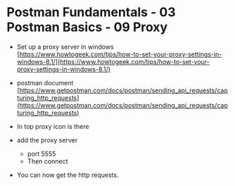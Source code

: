 # Postman Fundamentals - 03 Postman Basics - 09 Proxy
 
- Set up a  proxy server in windows [https://www.howtogeek.com/tips/how-to-set-your-proxy-settings-in-windows-8.1/](https://www.howtogeek.com/tips/how-to-set-your-proxy-settings-in-windows-8.1/)
- postman document [https://www.getpostman.com/docs/postman/sending_api_requests/capturing_http_requests](https://www.getpostman.com/docs/postman/sending_api_requests/capturing_http_requests)

- In top proxy icon is there
- add the proxy server
	- port 5555
	- Then connect
- You can now get the http requests.
